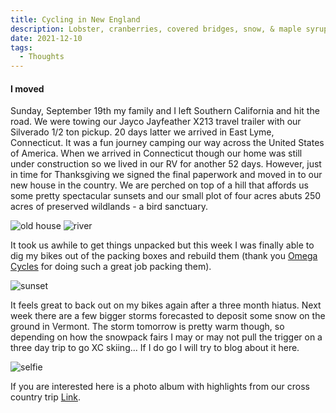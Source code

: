 ```yaml
---
title: Cycling in New England
description: Lobster, cranberries, covered bridges, snow, & maple syrup. Just a few things I think of when I hear the words "New England".
date: 2021-12-10
tags: 
  - Thoughts
---
```


<h4>I moved</h4>

<p>Sunday, September 19th my family and I left Southern California and hit the road. We were towing our Jayco Jayfeather X213 travel trailer with our Silverado 1/2 ton pickup. 20 days latter we arrived in East Lyme, Connecticut. It was a fun journey camping our way across the United States of America. When we arrived in Connecticut though our home was still under construction so we lived in our RV for another 52 days. However, just in time for Thanksgiving we signed the final paperwork and moved in to our new house in the country. We are perched on top of a hill that affords us some pretty spectacular sunsets and our small plot of four acres abuts 250 acres of preserved wildlands - a bird sanctuary.</p>

<img src="https://macadam-grinding-photos.s3.us-west-2.amazonaws.com/connecticut/connecticut-new+england-cycling-adventure-exploring-old+house.jpg" alt="old house" class="blogImages" />

<img src="https://macadam-grinding-photos.s3.us-west-2.amazonaws.com/connecticut/connecticut-new+england-cycling-adventure-exploring-river.jpg" alt="river" class="blogImages" />

<p>It took us awhile to get things unpacked but this week I was finally able to dig my bikes out of the packing boxes and rebuild them (thank you <a href="http://www.omegabicycleshop.com/" target="_blank" rel="noopener noreferrer">Omega Cycles</a> for doing such a great job packing them).</p>

<img src="https://macadam-grinding-photos.s3.us-west-2.amazonaws.com/connecticut/connecticut-new+england-cycling-adventure-exploring-sunset.jpg" alt="sunset" class="blogImages" />

<p>It feels great to back out on my bikes again after a three month hiatus. Next week there are a few bigger storms forecasted to deposit some snow on the ground in Vermont. The storm tomorrow is pretty warm though, so depending on how the snowpack fairs I may or may not pull the trigger on a three day trip to go XC skiing... If I do go I will try to blog about it here.</p>

<img src="https://macadam-grinding-photos.s3.us-west-2.amazonaws.com/connecticut/connecticut-new+england-cycling-adventure-exploring.jpg" alt="selfie" class="blogImages" />

<p>If you are interested here is a photo album with highlights from our cross country trip <a href="https://photos.app.goo.gl/46nSj17Jq1q7gmX99" target="_blank" rel="noopener noreferrer">Link</a>.</p>